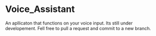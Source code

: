 # Voice_Assistant
 An apllicaton that functions on your voice input.
Its still under developement. 
Fell free to pull a request and commit to a new branch. 
